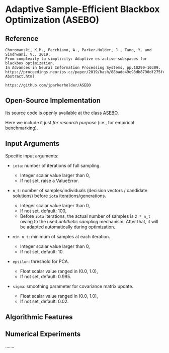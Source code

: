 # Adaptive Sample-Efficient Blackbox Optimization (ASEBO)

## Reference

```
Choromanski, K.M., Pacchiano, A., Parker-Holder, J., Tang, Y. and Sindhwani, V., 2019.
From complexity to simplicity: Adaptive es-active subspaces for blackbox optimization.
In Advances in Neural Information Processing Systems, pp.10299-10309.
https://proceedings.neurips.cc/paper/2019/hash/88bade49e98db8790df275fcebb37a13-Abstract.html

https://github.com/jparkerholder/ASEBO
```

## Open-Source Implementation

Its source code is openly available at the class [ASEBO](https://github.com/os-popt/pypop-lso/blob/master/optimizers/es/asebo.py).

Here we include it just *for research purpose* (i.e., for empirical benchmarking).

## Input Arguments

Specific input arguments:

  * ```iota```: number of iterations of full sampling.
    * Integer scalar value larger than 0,
    * If not set, raise a ValueError.

  * ```n_t```: number of samples/individuals (decision vectors / candidate solutions) before ```iota``` iterations/generations.
    * Integer scalar value larger than 0,
    * If not set, default: 100,
    * Before ```iota``` iterations, the actual number of samples is ```2 * n_t``` owing to the used *antithetic sampling* mechanism. After that, it will be adapted automatically during optimization.

  * ```min_n_t```: minimum of samples at each iteration.
    * Integer scalar value larger than 0,
    * If not set, default: 10.

  * ```epsilon```: threshold for PCA.
    * Float scalar value ranged in (0.0, 1.0),
    * If not set, default: 0.995.
  
  * ```sigma```: smoothing parameter for covariance matrix update.
    * Float scalar value ranged in (0.0, 1.0],
    * If not set, default: 0.02.

## Algorithmic Features

## Numerical Experiments

.......
